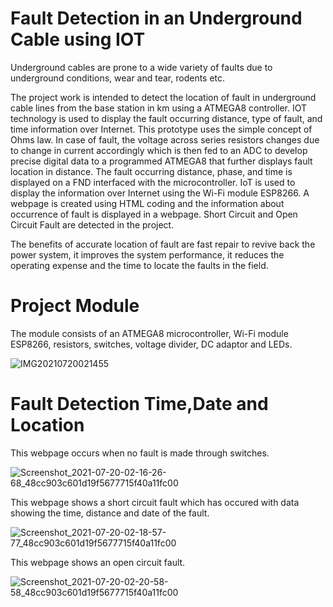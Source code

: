 # Fault Detection in an Underground Cable using IOT
Underground cables are prone to a wide variety of faults due to underground conditions, wear and tear, rodents etc. 

The project work is intended to detect the location of fault in underground cable lines from the base station in km using a ATMEGA8 controller. IOT technology is used to display the fault occurring distance, type of fault, and time information over Internet. This prototype uses the simple concept of Ohms law. In case of fault, the voltage across series resistors changes due to change in current accordingly which is then fed to an ADC to develop precise digital data to a programmed ATMEGA8 that further displays fault location in distance. The fault occurring distance, phase, and time is displayed on a FND  interfaced with the microcontroller. IoT is used to display the information over Internet using the Wi-Fi module ESP8266. A webpage is created using HTML coding and the information about occurrence of fault is displayed in a webpage. Short Circuit and Open Circuit Fault are detected in the project.

The benefits of accurate location of fault are fast repair to revive back the power system, it improves the system performance, it reduces the operating expense and the time to locate the faults in the field.

# Project Module
The module consists of an ATMEGA8 microcontroller, Wi-Fi module ESP8266, resistors, switches, voltage divider, DC adaptor and LEDs.

![IMG20210720021455](https://user-images.githubusercontent.com/126613134/224124804-aa6b24ff-a7e7-441b-967f-1d0cbcca9128.jpg)

# Fault Detection Time,Date and Location
This webpage occurs when no fault is made through switches.

![Screenshot_2021-07-20-02-16-26-68_48cc903c601d19f5677715f40a11fc00](https://user-images.githubusercontent.com/126613134/224127162-1060a2e7-d88f-4d40-8286-87919c2e7086.jpg)

This webpage shows a short circuit fault which has occured with data showing the time, distance and date of the fault.

![Screenshot_2021-07-20-02-18-57-77_48cc903c601d19f5677715f40a11fc00](https://user-images.githubusercontent.com/126613134/224127897-19fd785b-9e93-4298-b9c3-14a9699b0aec.jpg)

This webpage shows an open circuit fault.

![Screenshot_2021-07-20-02-20-58-58_48cc903c601d19f5677715f40a11fc00](https://user-images.githubusercontent.com/126613134/224128022-30409479-4aef-402c-8d6a-f48cbdd1cc45.jpg)

